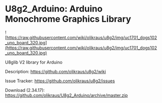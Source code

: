 # U8g2_Arduino: Arduino Monochrome Graphics Library

![https://raw.githubusercontent.com/wiki/olikraus/u8g2/img/uc1701_dogs102_uno_board_320.jpg](https://raw.githubusercontent.com/wiki/olikraus/u8g2/img/uc1701_dogs102_uno_board_320.jpg) 

U8glib V2 library for Arduino


Description: https://github.com/olikraus/u8g2/wiki

Issue Tracker: https://github.com/olikraus/u8g2/issues

Download (2.34.17): https://github.com/olikraus/U8g2_Arduino/archive/master.zip

